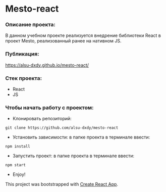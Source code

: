 #  Mesto-react

### Описание проекта:
В данном учебном проекте реализуется внедрение библиотеки React в проект Mesto, реализованный ранее на нативном JS.

### Публикация:
https://alsu-dxdy.github.io/mesto-react/

### Стек проекта:
- React
- JS

### Чтобы начать работу с проектом:

- Клонировать репозиторий:

```
git clone https://github.com/alsu-dxdy/mesto-react
```

- Установить зависимости: в папке проекта в терминале ввести:

```
npm install
```

- Запустить проект: в папке проекта в терминале ввести:

```
npm start
```
- Enjoy!

This project was bootstrapped with [Create React App](https://github.com/facebook/create-react-app).
